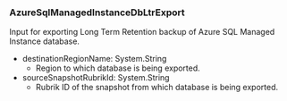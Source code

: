 ### AzureSqlManagedInstanceDbLtrExport
Input for exporting Long Term Retention backup of Azure SQL Managed Instance database.

- destinationRegionName: System.String
  - Region to which database is being exported.
- sourceSnapshotRubrikId: System.String
  - Rubrik ID of the snapshot from which database is being exported.

